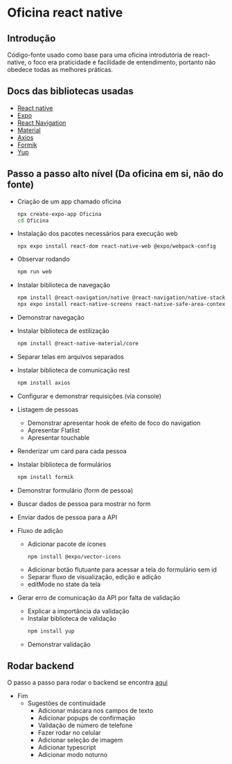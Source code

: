 # Oficina react native

## Introdução
Código-fonte usado como base para uma oficina introdutória de react-native, o foco era praticidade e facilidade de entendimento, portanto não obedece todas as melhores práticas.

## Docs das bibliotecas usadas
- [React native](https://reactnative.dev/)
- [Expo](https://expo.dev/)
- [React Navigation](https://reactnavigation.org/docs/getting-started/)
- [Material](https://www.react-native-material.com/)
- [Axios](https://www.npmjs.com/package/react-native-axios)
- [Formik](https://formik.org/)
- [Yup](https://www.npmjs.com/package/yup)

## Passo a passo alto nível (Da oficina em si, não do fonte)
- Criação de um app chamado oficina
    ```bash
    npx create-expo-app Oficina
    cd Oficina
    ```

- Instalação dos pacotes necessários para execução web
    ```
    npx expo install react-dom react-native-web @expo/webpack-config
    ```

- Observar rodando
    ```bash
    npm run web
    ```

- Instalar biblioteca de navegação
    ```bash
    npm install @react-navigation/native @react-navigation/native-stack
    npx expo install react-native-screens react-native-safe-area-context
    ```

- Demonstrar navegação

- Instalar biblioteca de estilização
    ```bash
    npm install @react-native-material/core
    ```

- Separar telas em arquivos separados

- Instalar biblioteca de comunicação rest
    ```bash
    npm install axios
    ```

- Configurar e demonstrar requisições (via console)

- Listagem de pessoas
    - Demonstrar apresentar hook de efeito de foco do navigation
    - Apresentar Flatlist
    - Apresentar touchable

- Renderizar um card para cada pessoa

- Instalar biblioteca de formulários
    ```bash
    npm install formik
    ```

- Demonstrar formulário (form de pessoa)

- Buscar dados de pessoa para mostrar no form

- Enviar dados de pessoa para a API

- Fluxo de adição
    - Adicionar pacote de ícones
        ```
        npm install @expo/vector-icons
        ```
    - Adicionar botão flutuante para acessar a tela do formulário sem id
    - Separar fluxo de visualização, edição e adição
    - editMode no state da tela

- Gerar erro de comunicação da API por falta de validação
    - Explicar a importância da validação
    - Instalar biblioteca de validação
        ```bash
        npm install yup
        ```
    - Demonstrar validação

## Rodar backend
O passo a passo para rodar o backend se encontra [aqui](./steps-backend/passo%20a%20passo%20backend.md)

- Fim
    - Sugestões de continuidade
        - Adicionar máscara nos campos de texto
        - Adicionar popups de confirmação
        - Validação de número de telefone
        - Fazer rodar no celular
        - Adicionar seleção de imagem
        - Adicionar typescript
        - Adicionar modo noturno
